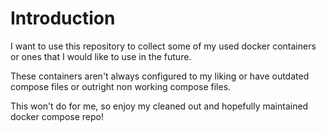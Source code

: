 # Introduction

I want to use this repository to collect some of my used docker containers or ones that I would like to use in the future.

These containers aren't always configured to my liking or have outdated compose files or outright non working compose files.

This won't do for me, so enjoy my cleaned out and hopefully maintained docker compose repo!
